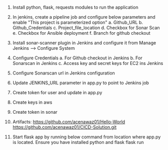 1. Install python, flask, requests modules to run the application

2. In jenkins, create a pipeline job and configure below parameters and enable "This project is parameterized option"
a. Github_URL
b. Github_Credentials
c. Project_file_location
d. Checkbox for Sonar Scan
e. Checkbox for Ansible deployment
f. Branch for github checkout

3. Install sonar-scanner plugin in Jenkins and configure it from Manage Jenkins --> Configure System

4. Configure Credentials 
a. For Github checkout in Jenkins
b. For Sonarscan in Jenkins
c. Access key and secret keys for EC2 ins Jenkins 

5. Configure Sonarscan url in Jenkins configuration

6. Update JENKINS_URL parameter in app.py to point to Jenkins job

7. Create token for user and update in app.py

8. Create keys in aws

9. Create token in sonar

10. Artifacts:
https://github.com/acenawaz01/Hello-World
https://github.com/acenawaz01/CICD-Solution.git

11. Start flask app by running below command from location where app.py is located. Ensure you have installed python and flask
flask run
